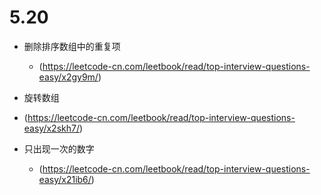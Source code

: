 # 5.20
- 删除排序数组中的重复项 
    - (https://leetcode-cn.com/leetbook/read/top-interview-questions-easy/x2gy9m/)
  
- 旋转数组
- (https://leetcode-cn.com/leetbook/read/top-interview-questions-easy/x2skh7/)
  
- 只出现一次的数字
  - (https://leetcode-cn.com/leetbook/read/top-interview-questions-easy/x21ib6/)
  